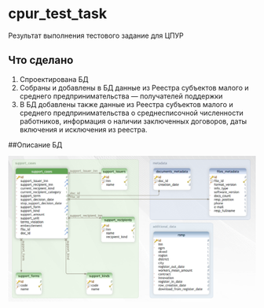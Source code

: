 # cpur_test_task
Результат выполнения тестового задание для ЦПУР

## Что сделано
1. Спроектирована БД
2. Собраны и добавлены в БД данные из Реестра субъектов малого и среднего предпринимательства — получателей поддержки
3. В БД добавлены также данные из Реестра субъектов малого и среднего предпринимательства о среднесписочной численности работников, информация о наличии заключенных договоров, даты включения и исключения из реестра.


##Описание БД

![Схема БД](img/db_schema.png?raw=false "Схема спроектированной БД")
